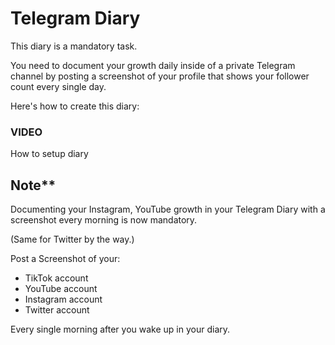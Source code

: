 # Telegram Diary

This diary is a mandatory task.

You need to document your growth daily inside of a private Telegram channel by posting a screenshot of your profile that shows your follower count every single day.

Here's how to create this diary:

### VIDEO
How to setup diary


## Note**

Documenting your Instagram, YouTube growth in your Telegram Diary with a screenshot every morning is now mandatory.

(Same for Twitter by the way.)

Post a Screenshot of your:
- TikTok account
- YouTube account
- Instagram account
- Twitter account

Every single morning after you wake up in your diary.